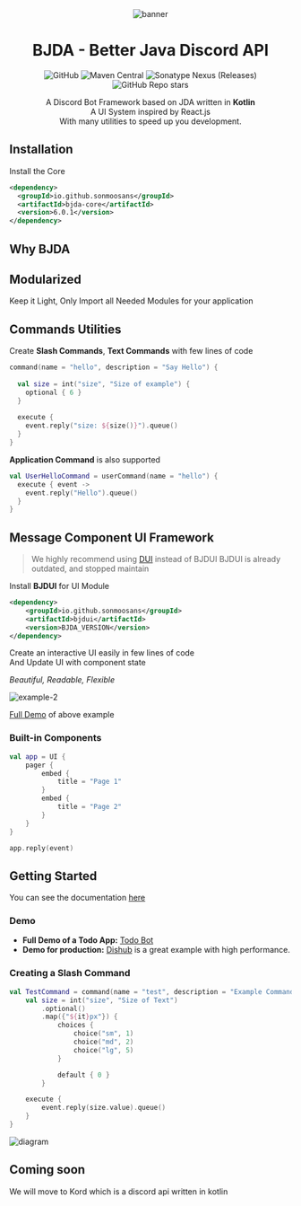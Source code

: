<div align="center">
    <img src="https://i.ibb.co/d6rcGkh/BJDA.jpg" alt="banner"/>
    <br>

# BJDA - Better Java Discord API
![GitHub](https://img.shields.io/github/license/SonMooSans/B-JDA) ![Maven Central](https://img.shields.io/maven-central/v/io.github.sonmoosans/bjda) ![Sonatype Nexus (Releases)](https://img.shields.io/nexus/r/io.github.sonmoosans/bjda?server=https%3A%2F%2Fs01.oss.sonatype.org%2F) ![GitHub Repo stars](https://img.shields.io/github/stars/SonMooSans/B-JDA?style=social)

A Discord Bot Framework based on JDA written in **Kotlin**
<br>
A UI System inspired by React.js
<br>
With many utilities to speed up you development.
</div>

## Installation
Install the Core
```xml
<dependency>
  <groupId>io.github.sonmoosans</groupId>
  <artifactId>bjda-core</artifactId>
  <version>6.0.1</version>
</dependency>
```

## Why BJDA

## Modularized
Keep it Light, Only Import all Needed Modules for your application 

## Commands Utilities
Create **Slash Commands**, **Text Commands** with few lines of code

```kotlin
command(name = "hello", description = "Say Hello") {
  
  val size = int("size", "Size of example") {
    optional { 6 }
  }
  
  execute {
    event.reply("size: ${size()}").queue()
  }
}
```
**Application Command** is also supported
```kotlin
val UserHelloCommand = userCommand(name = "hello") {
  execute { event ->
    event.reply("Hello").queue()
  }
}
```
## Message Component UI Framework
> We highly recommend using [DUI](https://github.com/SonMooSans/discord-ui) instead of BJDUI
> BJDUI is already outdated, and stopped maintain

Install **BJDUI** for UI Module
```xml
<dependency>
    <groupId>io.github.sonmoosans</groupId>
    <artifactId>bjdui</artifactId>
    <version>BJDA_VERSION</version>
</dependency>
```
Create an interactive UI easily in few lines of code
<br>
And Update UI with component state

*Beautiful, Readable, Flexible*

<img src="https://i.ibb.co/QrP1s16/example-2.gif" alt="example-2" />

[Full Demo](https://github.com/SonMooSans/bjda-example) of above example

### Built-in Components
```kotlin
val app = UI {
    pager {
        embed {
            title = "Page 1"
        }
        embed {
            title = "Page 2"
        }
    }
}

app.reply(event)
```

## Getting Started
You can see the documentation [here](https://github.com/SonMooSans/B-JDA/wiki)

### Demo

* **Full Demo of a Todo App:** [Todo Bot](https://github.com/SonMooSans/bjda-example)
* **Demo for production:** [Dishub](https://github.com/SonMooSans/dishub) is a great example with high performance.

### Creating a Slash Command
```kotlin
val TestCommand = command(name = "test", description = "Example Command") {
    val size = int("size", "Size of Text")
        .optional()
        .map({"${it}px"}) {
            choices {
                choice("sm", 1)
                choice("md", 2)
                choice("lg", 5)
            }

            default { 0 }
        }

    execute {
        event.reply(size.value).queue()
    }
}
```

<img src="https://i.ibb.co/BLSNNcQ/UI-1-25x-1.png" alt="diagram" style="max-width: 500px" />

## Coming soon

We will move to Kord which is a discord api written in kotlin
